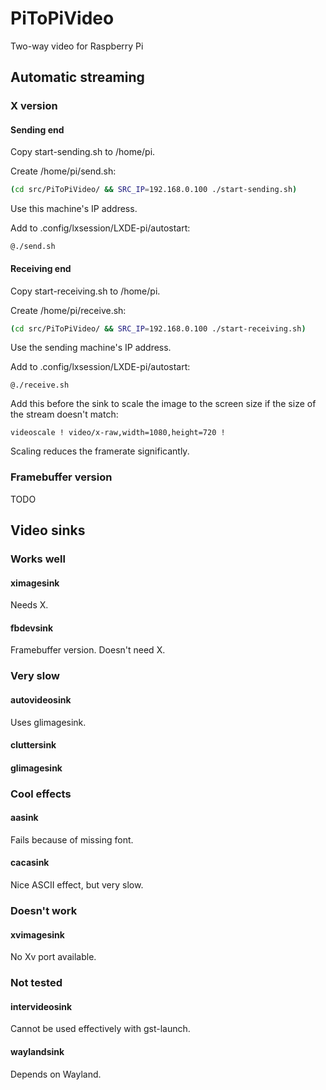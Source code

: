 # PiToPiVideo
Two-way video for Raspberry Pi

## Automatic streaming

### X version

#### Sending end

Copy start-sending.sh to /home/pi.

Create /home/pi/send.sh:
```sh
(cd src/PiToPiVideo/ && SRC_IP=192.168.0.100 ./start-sending.sh)
```
Use this machine's IP address.

Add to .config/lxsession/LXDE-pi/autostart:
```
@./send.sh
```
#### Receiving end

Copy start-receiving.sh to /home/pi.

Create /home/pi/receive.sh:
```sh
(cd src/PiToPiVideo/ && SRC_IP=192.168.0.100 ./start-receiving.sh)
```
Use the sending machine's IP address.

Add to .config/lxsession/LXDE-pi/autostart:
```
@./receive.sh
```

Add this before the sink to scale the image to the screen size if the
size of the stream doesn't match:
```
videoscale ! video/x-raw,width=1080,height=720 !
```

Scaling reduces the framerate significantly.

### Framebuffer version

TODO

## Video sinks

### Works well

#### ximagesink

Needs X.

#### fbdevsink

Framebuffer version. Doesn't need X.

### Very slow

#### autovideosink

Uses glimagesink.

#### cluttersink

#### glimagesink

### Cool effects

#### aasink

Fails because of missing font.

#### cacasink

Nice ASCII effect, but very slow.

### Doesn't work

#### xvimagesink

No Xv port available.

### Not tested

#### intervideosink

Cannot be used effectively with gst-launch.

#### waylandsink

Depends on Wayland.
